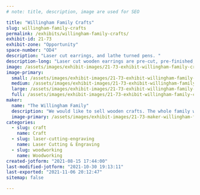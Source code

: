 ```yaml
---
# note: title, description, image are used for SEO

title: "Willingham Family Crafts"
slug: willingham-family-crafts
permalink: /exhibits/willingham-family-crafts/
exhibit-id: 21-73
exhibit-zone: "Opportunity"
space-number: "OD4"
description: "Laser cut earrings, and lathe turned pens. "
description-long: "Laser cut wooden earrings are pre-cut, pre-finished, they&#039;re just waiting for you to install the hook hardware. Pens are turned by the entire family."
image: /assets/images/exhibit-images/21-73-exhibit-willingham-family-crafts-43-20210815-164712-7947-large.jpg
image-primary: 
  small: /assets/images/exhibit-images/21-73-exhibit-willingham-family-crafts-43-20210815-164712-7947-small.jpg
  medium: /assets/images/exhibit-images/21-73-exhibit-willingham-family-crafts-43-20210815-164712-7947-medium.jpg
  large: /assets/images/exhibit-images/21-73-exhibit-willingham-family-crafts-43-20210815-164712-7947-large.jpg
  full: /assets/images/exhibit-images/21-73-exhibit-willingham-family-crafts-43-20210815-164712-7947-full.jpg
maker: 
  name: "The Willingham Family"
  description: "We would like to sell wooden crafts. The whole family wants to turn pens to sell at maker faire. It would be nice if we could also demonstrate on a small wood lathe. We will also sell laser cut earrings. They will be pre-cut, pre-finished, just waiting for hook hardware which we will help the customer attach. Other items may include, wooden book marks that we&#039;ll have things for customers to decorate with. "
  image-primary: /assets/images/exhibit-images/21-73-maker-willingham-family-crafts-20210815-164712-medium.jpg
categories: 
  - slug: craft
    name: Craft
  - slug: laser-cutting-engraving
    name: Laser Cutting & Engraving
  - slug: woodworking
    name: Woodworking
created-jotform: "2021-08-15 17:44:00"
last-modified-jotform: "2021-10-30 19:13:11"
last-exported: "2021-11-06 20:12:47"
sitemap: false

---
```

